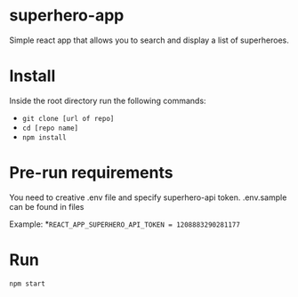 # superhero-app
Simple react app that allows you to search and display a list of superheroes.


# Install
Inside the root directory run the following commands:
* `git clone [url of repo]`
* `cd [repo name]`
* `npm install `

# Pre-run requirements
You need to creative .env file and specify superhero-api token.
.env.sample can be found in files

Example:
*`REACT_APP_SUPERHERO_API_TOKEN = 1208883290281177`

# Run
```
npm start
```